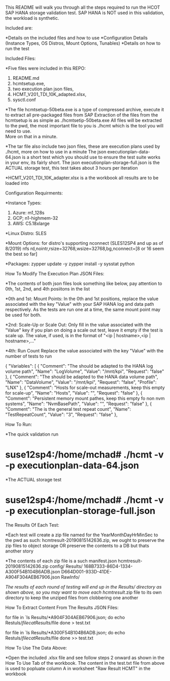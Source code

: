 This README will walk you through all the steps required to run the HCOT SAP HANA storage validation test.  SAP HANA is NOT used in this validation,
the workload is synthetic.  

Included are:

 *Details on the included files and how to use
 *Configuration Details (Instance Types, OS Distros, Mount Options, Tunables)
 *Details on how to run the test
 
Included Files:

 *Five files were included in this REPO:
  1) README.md
  2) hcmtsetup.exe,  
  3) two execution plan json files,  
  4) HCMT_V201_TDI_10K_adapted.xlsx, 
  5) sysctl.conf

 *The file hcmtsetup-50beta.exe is a type of compressed archive, execute it to extract all pre-packaged files from SAP
  Extraction of the files from the hcmtsetup is as simple as ./hcmtsetip-50beta.exe
  All files will be extracted to the pwd, the most important file to you is ./hcmt which is the tool you will need to use.  
  More on that in a minute.
 
 *The tar file also include two json files, these are execution plans used by ./hcmt, more on how to use in a minute
  The json executionplan-data-64.json is a short test which you should use to ensure the test suite works in your env, its fairly short.
  The json executionplan-storage-full.json is the ACTUAL storage test, this test takes about 3 hours per iteration

 *HCMT_V201_TDI_10K_adapter.xlsx is a the workbook all results are to be loaded into



Configuration Requirments:

 *Instance Types:
  1) Azure: m1_128s
  2) GCP; n1-highmem-32
  3) AWS: C5.18xlarge

 *Linux Distro: SLES

 *Mount Options: 
  for distro's supporting nconnect (SLES12SP4 and up as of 8/2019)
     nfs rd,nointr,rsize=32768,wsize=32768,bg,nconnect=[8 or 16 seem the best so far]

 *Packages:
  zypper update -y
  zypper install -y sysstat python





How To Modify The Execution Plan JSON Files:

 *The contents of both json files look something like below, pay attention to 0th, 1st, 2nd, and 4th posiitons in the list

 *0th and 1st: Mount Points:
  In the 0th and 1st positions, replace the value associated with the key "Value" with your SAP HANA log and data path respectively.
  As the tests are run one at a time, the same mount point may be used for both.

 *2nd: Scale-Up or Scale Out:
  Only fill in the value associated with the "Value" key if you plan on doing a scale out test, leave it empty if the test is scale up.
  The value, if used, is in the format of "<ip | hostname>,<ip | hostname>,..."

 *4th: Run Count
  Replace the value associated with the key "Value" with the number of tests to run

  {
     "Variables": [
        {
           "Comment": "The <Value> should be adapted to the HANA log volume path",
           "Name": "LogVolume",
           "Value": "/mnt/kpi",
           "Request": "false"
        },
        {
           "Comment": "The <Value> should be adapted to the HANA data volume path",
           "Name": "DataVolume",
           "Value": "/mnt/kpi",
           "Request": "false",
           "Profile": "LNX"
        },
        {
           "Comment": "Hosts for scale-out measurements, keep this empty for scale-up",
           "Name": "Hosts",
           "Value": "",
           "Request": "false"
        },
        {
           "Comment": "Persistent memory mount pathes, keep this empty fo non nvm systems",
           "Name": "NvmBasePath",
           "Value": "",
           "Request": "false"
        },
        {
           "Comment": "The <Value> is the general test repeat count",
           "Name": "TestRepeatCount",
           "Value": "3",
           "Request": "false"
        },

How To Run:

 *The quick validation run 
 # suse12sp4:/home/mchad# ./hcmt -v -p executionplan-data-64.json  

 *The ACTUAL storage test
 # suse12sp4:/home/mchad# ./hcmt -v -p executionplan-storage-full.json  


The Results Of Each Test:

 *Each test will create a zip file named for the YearMonthDayHrMinSec to the pwd as such:
  hcmtresult-20190815142636.zip, we ought to preserve the zip files to object storage OR preserve the contents to a DB but thats another story
 
 *The contents of each zip file is a such
    manifest.json
    hcmtresult-20190815142636.zip
    config/
    Results/
        168B7333-86D4-1334-A300F54B104B6ADB.json
        D664D001-933D-41DE-A904F304AEB67906.json
    RawInfo/

 *The results of each round of testing will end up in  the Results/ directory as shown above, so you may want to move each hcmtresult*.zip file
  to its own directory to keep the unziped files from clobbering one another

How To Extract Content From The Results JSON Files:

  for file in `ls Results/*A904F304AEB67906.json; do 
      echo Restuls/$file 
      cat Results/$file 
  done > test.txt

  for file in `ls Results/*A300F54B104B6ADB.json; do
      echo Restuls/$file 
      cat Results/$file 
  done >> test.txt

How To Use The Data Above:

 *Open the included .xlsx file and see follow steps 2 onward as shown in the How To Use Tab of the workbook. 
  The content in the test.txt file from above is used to popluate column A in worksheet "Raw Result HCMT" in the workbook
 


